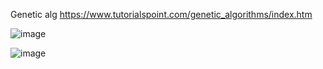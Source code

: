 Genetic alg https://www.tutorialspoint.com/genetic_algorithms/index.htm



![image](https://github.com/user-attachments/assets/6eeb7bd6-0972-4b75-a853-990b71cf2544)

![image](https://github.com/user-attachments/assets/00071b4d-7830-4ec7-86bc-604c0ad83230)

